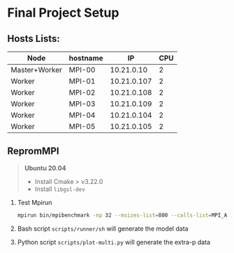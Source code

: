 # Final Project Setup

## Hosts Lists:

| Node | hostname  | IP | CPU | 
| --- | --- | --- | --- | 
| Master+Worker | MPI-00 | 10.21.0.10 | 2 |
| Worker | MPI-01 | 10.21.0.107 | 2 |
| Worker | MPI-02 | 10.21.0.108 | 2 |
| Worker | MPI-03 | 10.21.0.109 | 2 |
| Worker | MPI-04 | 10.21.0.104 | 2 |
| Worker | MPI-05 | 10.21.0.105 | 2 |

## RepromMPI

> **Ubuntu 20.04**
> - Install Cmake >  v3.22.0
> - Install `libgsl-dev`
 

1. Test Mpirun

	```bash
	mpirun bin/mpibenchmark -np 32 --msizes-list=800 --calls-list=MPI_Allgather --nrep 1
	```


2. Bash script `scripts/runner/sh` will generate the model data
3. Python script `scripts/plot-multi.py` will generate the extra-p data
